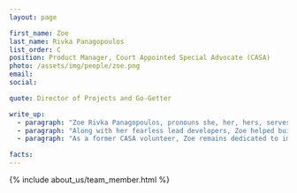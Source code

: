 ```yaml
---
layout: page

first_name: Zoe
last_name: Rivka Panagopoulos
list_order: C
position: Product Manager, Court Appointed Special Advocate (CASA)
photo: /assets/img/people/zoe.png
email:
social:

quote: Director of Projects and Go-Getter

write_up:
  - paragraph: "Zoe Rivka Panagopoulos, pronouns she, her, hers, serves as the Lead Product Manager on the Court Appointed Special Advocate (CASA) project. Zoe works closely with stakeholders to assess needs and ideate short and long term solutions. She collaborates with open source contributors on business process visioning and ensures that the platform is positioned for successful multitenancy use, in the future. She also develops and manages project boards, epic and story writing, backlog refinement, quality assurance, release planning, and developing customer facing instructional content."
  - paragraph: "Along with her fearless lead developers, Zoe helped build CASA Volunteer Tracking from the ground up in six months and released the first version in September 2020. The CASA Volunteer Tracking enables volunteers across the country to log their time spent with youth in the foster care system, and serves as a management tool for staff supervisors overseeing volunteer activity. The application is currently being piloted by CASA: Prince George’s County, in Maryland. Zoe has extensive experience in civic tech, and currently works as a digital consultant in the nonprofit space. She has served large petition platforms such as Change.org, and small, innovative startups such as Brigade, now a part of Countable."
  - paragraph: "As a former CASA volunteer, Zoe remains dedicated to improving the lives of youth in the foster care system across America. One day, she hopes to serve as a foster or adoptive parent herself. In the meantime, she keeps herself busy as a foster parent to senior dogs."

facts:
---
```


{% include about_us/team_member.html %}
